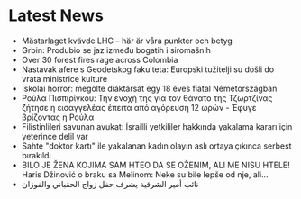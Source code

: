 # Latest News
-  Mästarlaget kvävde LHC – här är våra punkter och betyg
-  Grbin: Produbio se jaz između bogatih i siromašnih
-  Over 30 forest fires rage across Colombia
-  Nastavak afere s Geodetskog fakulteta: Europski tužitelji su došli do vrata ministrice kulture
-  Iskolai horror: megölte diáktársát egy 18 éves fiatal Németországban
-  Ρούλα Πισπιρίγκου: Την ενοχή της για τον θάνατο της Τζωρτζίνας ζήτησε η εισαγγελέας έπειτα από αγόρευση 12 ωρών - Έφυγε βρίζοντας η Ρούλα
-  Filistinlileri savunan avukat: İsrailli yetkililer hakkında yakalama kararı için yeterince delil var
-  Sahte "doktor kartı" ile yakalanan kadın olayın aslı ortaya çıkınca serbest bırakıldı
-  BILO JE ŽENA KOJIMA SAM HTEO DA SE OŽENIM, ALI ME NISU HTELE! Haris Džinović o braku sa Melinom: Neke su bile lepše od nje, ali...
-  نائب أمير الشرقية يشرف حفل زواج الحقباني والفوزان
